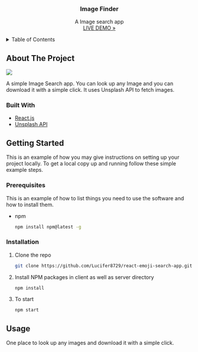<div align="center">
  <h3 align="center">Image Finder</h3>
  <p align="center">
    A Image search app
    <br />
    <a href="https://image-finder8729.netlify.app">LIVE DEMO »</a>
    <br />
  </p>
</div>



<!-- TABLE OF CONTENTS -->
<details>
  <summary>Table of Contents</summary>
  <ol>
    <li>
      <a href="#about-the-project">About The Project</a>
      <ul>
        <li><a href="#built-with">Built With</a></li>
      </ul>
    </li>
    <li>
      <a href="#getting-started">Getting Started</a>
      <ul>
        <li><a href="#prerequisites">Prerequisites</a></li>
        <li><a href="#installation">Installation</a></li>
      </ul>
    </li>
    <li><a href="#usage">Usage</a></li>
  </ol>
</details>



<!-- ABOUT THE PROJECT -->
## About The Project

<img src=https://user-images.githubusercontent.com/72292326/141670754-a2f140c9-dbbe-4fc5-8c1c-47c3a8853e9e.png />

A simple Image Search app. You can look up any Image and you can download it with a simple click. It uses Unsplash API to fetch images.



### Built With

* [React.js](https://reactjs.org/)
* [Unsplash API](https://unsplash.com/developers)


<!-- GETTING STARTED -->
## Getting Started

This is an example of how you may give instructions on setting up your project locally.
To get a local copy up and running follow these simple example steps.

### Prerequisites

This is an example of how to list things you need to use the software and how to install them.
* npm
  ```sh
  npm install npm@latest -g
  ```

### Installation

1. Clone the repo
   ```sh
   git clone https://github.com/Lucifer8729/react-emoji-search-app.git
   ```
2. Install NPM packages in client as well as server directory
   ```sh
   npm install
   ```
3. To start
   ```js
   npm start
   ```


<!-- USAGE EXAMPLES -->
## Usage

One place to look up any images and download it with a simple click.
